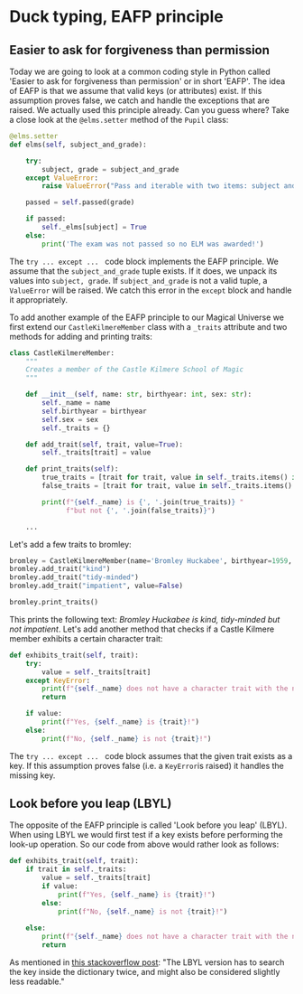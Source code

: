 # Duck typing, EAFP principle

## Easier to ask for forgiveness than permission

Today we are going to look at a common coding style in Python called 'Easier to ask for forgiveness than permission' or in short 'EAFP'. The idea of EAFP is that we assume that valid keys (or attributes) exist. If this assumption proves false, we catch and handle the exceptions that are raised. We actually used this principle already. Can you guess where? Take a close look at the ```@elms.setter``` method of the ```Pupil``` class:

```python
@elms.setter
def elms(self, subject_and_grade):

    try:
        subject, grade = subject_and_grade
    except ValueError:
        raise ValueError("Pass and iterable with two items: subject and grade")

    passed = self.passed(grade)

    if passed:
        self._elms[subject] = True
    else:
        print('The exam was not passed so no ELM was awarded!')
```

The ```try ... except ... ``` code block implements the EAFP principle. We assume that the ```subject_and_grade``` tuple exists. If it does, we unpack its values into ```subject, grade```. If ```subject_and_grade``` is not a valid tuple, a ```ValueError``` will be raised. We catch this error in the ```except``` block and handle it appropriately.  
   
To add another example of the EAFP principle to our Magical Universe we first extend our ```CastleKilmereMember``` class with a ```_traits``` attribute and two methods for adding and printing traits:

```python
class CastleKilmereMember:
    """
    Creates a member of the Castle Kilmere School of Magic
    """

    def __init__(self, name: str, birthyear: int, sex: str):
        self._name = name
        self.birthyear = birthyear
        self.sex = sex
        self._traits = {}

    def add_trait(self, trait, value=True):
        self._traits[trait] = value

    def print_traits(self):
        true_traits = [trait for trait, value in self._traits.items() if value]
        false_traits = [trait for trait, value in self._traits.items() if not value]

        print(f"{self._name} is {', '.join(true_traits)} "
              f"but not {', '.join(false_traits)}")

    ...
```

Let's add a few traits to bromley:
```python
bromley = CastleKilmereMember(name='Bromley Huckabee', birthyear=1959, sex='male')
bromley.add_trait("kind")
bromley.add_trait("tidy-minded")
bromley.add_trait("impatient", value=False)

bromley.print_traits()
```

This prints the following text: *Bromley Huckabee is kind, tidy-minded but not impatient*. Let's add another method that checks if a Castle Kilmere member exhibits a certain character trait:

```python
def exhibits_trait(self, trait):
    try:
        value = self._traits[trait]
    except KeyError:
        print(f"{self._name} does not have a character trait with the name '{trait}'")
        return

    if value:
        print(f"Yes, {self._name} is {trait}!")
    else:
        print(f"No, {self._name} is not {trait}!")
```

The ```try ... except ... ``` code block assumes that the given trait exists as a key. If this assumption proves false (i.e. a ```KeyError```is raised) it handles the missing key.

## Look before you leap (LBYL)
The opposite of the EAFP principle is called 'Look before you leap' (LBYL). When using LBYL we would first test if a key exists before performing the look-up operation. So our code from above would rather look as follows:

```python
def exhibits_trait(self, trait):
    if trait in self._traits:
        value = self._traits[trait]
        if value:
            print(f"Yes, {self._name} is {trait}!")
        else:
            print(f"No, {self._name} is not {trait}!")
        
    else:
        print(f"{self._name} does not have a character trait with the name '{trait}'")
        return
```

As mentioned in [this stackoverflow post](https://stackoverflow.com/questions/11360858/what-is-the-eafp-principle-in-python): "The LBYL version has to search the key inside the dictionary twice, and might also be considered slightly less readable."




